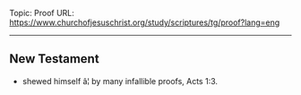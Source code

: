 Topic: Proof
URL: https://www.churchofjesuschrist.org/study/scriptures/tg/proof?lang=eng

---

## New Testament

- shewed himself â¦ by many infallible proofs, Acts 1:3.

